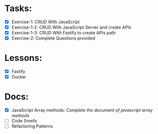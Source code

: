 # Tasks:

- [x] Exercise-1: CRUD With JavaScript
- [x] Exercise-1-2: CRUD With JavaScript Server and create APIs
- [x] Exercise-1-3: CRUD With Fastify to create APIs path
- [x] Exercise-2: Complete Questions provided

# Lessons:

- [x] Fastify
- [x] Docker

# Docs:

- [x] JavaScript Array methods: *Complete the document of javascript array methods*
- [ ] Code Smells 
- [ ] Refactoring Patterns 